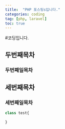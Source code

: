 ```yaml
---
title:  "PHP 포스팅s입니다."
categories: coding
tag: [php, laravel]
toc: true
---
```


#코딩입니다.
## 두번째목차
### 두번째일목차

## 세번째목차


### 세번째일목차
```php
class test{
    
}
```
